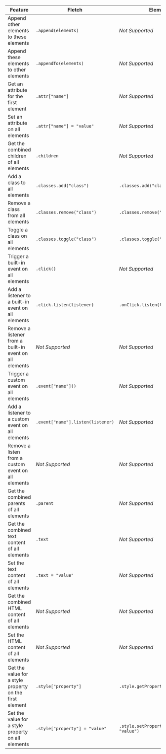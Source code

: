 Feature                                                 | Fletch                            | ElementList
--------------------------------------------------------|-----------------------------------|------------------------------------------
Append other elements to these elements                 | `.append(elements)`               | _Not Supported_
Append these elements to other elements                 | `.appendTo(elements)`             | _Not Supported_
Get an attribute for the first element                  | `.attr["name"]`                   | _Not Supported_
Set an attribute on all elements                        | `.attr["name"] = "value"`         | _Not Supported_
Get the combined children of all elements               | `.children`                       | _Not Supported_
Add a class to all elements                             | `.classes.add("class")`           | `.classes.add("class")`
Remove a class from all elements                        | `.classes.remove("class")`        | `.classes.remove("class")`
Toggle a class on all elements                          | `.classes.toggle("class")`        | `.classes.toggle("class")`
Trigger a built-in event on all elements                | `.click()`                        | _Not Supported_
Add a listener to a built-in event on all elements      | `.click.listen(listener)`         | `.onClick.listen(listener)`
Remove a listener from a built-in event on all elements | _Not Supported_                   | _Not Supported_
Trigger a custom event on all elements                  | `.event["name"]()`                | _Not Supported_
Add a listener to a custom event on all elements        | `.event["name"].listen(listener)` | _Not Supported_
Remove a listen from a custom event on all elements     | _Not Supported_                   | _Not Supported_
Get the combined parents of all elements                | `.parent`                         | _Not Supported_
Get the combined text content of all elements           | `.text`                           | _Not Supported_
Set the text content of all elements                    | `.text = "value"`                 | _Not Supported_
Get the combined HTML content of all elements           | _Not Supported_                   | _Not Supported_
Set the HTML content of all elements                    | _Not Supported_                   | _Not Supported_
Get the value for a style property on the first element | `.style["property"]`              | `.style.getPropertyValue("property")`
Set the value for a style property on all elements      | `.style["property"] = "value"`    | `.style.setProperty("property", "value")`